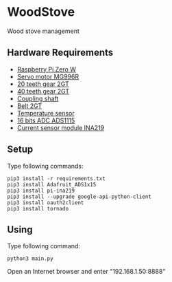 # WoodStove
Wood stove management

## Hardware Requirements
- [Raspberry Pi Zero W](https://fr.aliexpress.com/item/Raspberry-Pi-Zero-W-Starter-Kit-5MP-Camera-Official-Case-Heat-Sink-GPIO-Header-for-Raspberry/32831611503.html)
- [Servo motor MG996R](https://fr.aliexpress.com/item/32975205681.html?spm=a2g0s.9042311.0.0.faaf6c374Fzxok)
- [20 teeth gear 2GT](https://fr.aliexpress.com/item/1-PCS-WG002-Haute-qualit-2GT-synchrone-roue-poulie-D-entra-nement-En-Aluminium-roue-de/32840040719.html)
- [40 teeth gear 2GT](https://fr.aliexpress.com/item/1-PCS-WG005-Haute-qualit-2GT-synchrone-roue-poulie-D-entra-nement-En-Aluminium-roue-de/32840052879.html)
- [Coupling shaft](https://fr.aliexpress.com/item/1-pcs-SC009-diam-tre-Int-rieur-2-3-3mm-4-5mm-Cuivre-Raccord-En-Laiton/32844483491.html)
- [Belt 2GT](https://www.amazon.fr/gp/product/B075R8YFTM)
- [Temperature sensor](https://fr.farnell.com/epcos/b57550g1103f000/thermistance-ctn-10kohm-a-fil/dp/2525367?st=B57550G1103F000)
- [16 bits ADC ADS1115](https://www.amazon.fr/gp/product/B01ER6FK6G)
- [Current sensor module INA219](https://www.amazon.fr/gp/product/B0183KFGE8)

## Setup
Type following commands:
```
pip3 install -r requirements.txt
pip3 install Adafruit_ADS1x15
pip3 install pi-ina219
pip3 install --upgrade google-api-python-client
pip3 install oauth2client
pip3 install tornado
```
  
## Using
Type following command:
```
python3 main.py
```
Open an Internet browser and enter "192.168.1.50:8888"
